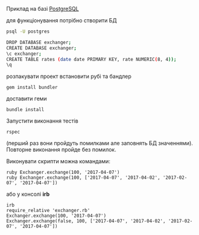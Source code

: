Приклад на базі [PostgreSQL](https://www.postgresql.org/)

для функціонування потрібно створити БД
```bash
psql -U postgres

DROP DATABASE exchanger;
CREATE DATABASE exchanger;
\c exchanger;
CREATE TABLE rates (date date PRIMARY KEY, rate NUMERIC(8, 4));
\q
```
розпакувати проект
встановити рубі та бандлер
```
gem install bundler
```
доставити геми
```
bundle install
```
Запустити виконання тестів
```
rspec
```
(перший раз вони пройдуть помилками але заповнять БД значеннями).
Повторне виконання пройде без помилок.

Виконувати скрипти можна командами:
```
ruby Exchanger.exchange(100, '2017-04-07')
ruby Exchanger.exchange(100, ['2017-04-07', '2017-04-02', '2017-02-07', '2017-04-07'])
```
або у консолі **irb**
```
irb
require_relative 'exchanger.rb'
Exchanger.exchange(100, '2017-04-07')
Exchanger.exchange(false, 100, ['2017-04-07', '2017-04-02', '2017-02-07', '2017-04-07'])
```
